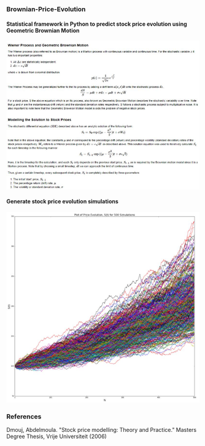 ### Brownian-Price-Evolution
#### Statistical framework in Python to predict stock price evolution using Geometric Brownian Motion

![description](/images/brownianModel.JPG)

#### Generate stock price evolution simulations
![description](/images/brownian.JPG)


### References
Dmouj, Abdelmoula. "Stock price modelling: Theory and Practice." Masters Degree Thesis, Vrije Universiteit (2006)
